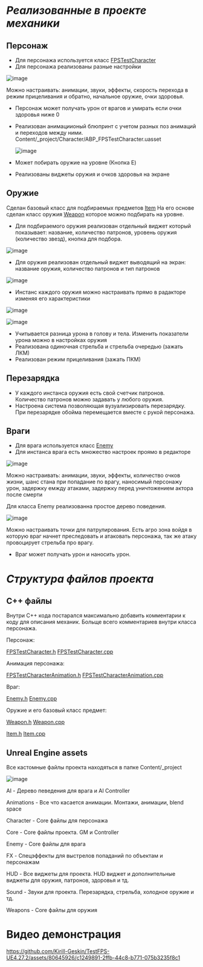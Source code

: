 
# *Реализованные в проекте механики* 






## Персонаж 
- Для персонажа используется класс [FPSTestCharacter](https://github.com/Kirill-Geskin/TestFPS-UE4.27.2/blob/main/Source/FPSTest/FPSTestCharacter.h)
- Для персонажа реализованы разные настройки
  
![image](https://github.com/Kirill-Geskin/TestFPS-UE4.27.2/assets/80645926/80fca040-36dc-4c46-a9c5-57c93eed304b)

Можно настраивать: анимации, звуки, эффекты, скорость перехода в режим прицеливания и обратно, начальное оружие, очки здоровья.

- Персонаж может получать урон от врагов и умирать если очки здоровья ниже 0
- Реализован анимациионый блюпринт с учетом разных поз анимаций и переходов между ними. Content/_project/Character/ABP_FPSTestCharacter.uasset

  ![image](https://github.com/Kirill-Geskin/TestFPS-UE4.27.2/assets/80645926/6a8361d9-e9d7-4920-9e2a-d2f1d92935cf)
- Может побирать оружие на уровне (Кнопка E)
- Реализованы виджеты оружия и очков здоровья на экране 

## Оружие
Сделан базовый класс для подбираемых предметов [Item](https://github.com/Kirill-Geskin/TestFPS-UE4.27.2/blob/main/Source/FPSTest/Item.h) На его основе сделан класс оружия [Weapon](https://github.com/Kirill-Geskin/TestFPS-UE4.27.2/blob/main/Source/FPSTest/Weapon.h) которое можно подбирать на уровне. 

- Для подбираемого оружия реализован отдельный виджет который показывает: название, количество патронов, уровень оружия (количество звезд), кнопка для подбора. 

![image](https://github.com/Kirill-Geskin/TestFPS-UE4.27.2/assets/80645926/9d7caf8e-ff08-417c-a7e2-3869c1da4b13)

- Для оружия реализован отдельный виджет выводящий на экран: название оружия, количество патронов и тип патронов

![image](https://github.com/Kirill-Geskin/TestFPS-UE4.27.2/assets/80645926/4ef62dbd-2e45-469d-983f-fa0afa10b819)

- Инстанс каждого оружия можно настраивать прямо в радакторе изменяя его характеристики

![image](https://github.com/Kirill-Geskin/TestFPS-UE4.27.2/assets/80645926/e58e1698-ac9f-4bbe-bebb-1571f0769da7)

![image](https://github.com/Kirill-Geskin/TestFPS-UE4.27.2/assets/80645926/2bd180f9-74e7-4fb4-99bc-45c05b1c67e9)

- Учитывается разница урона в голову и тела. Изменить показатели урона можно в настройках оружия
- Реализована одиночная стрельба и стрельба очередью (зажать ЛКМ)
- Реализован режим прицеливания (зажать ПКМ) 

## Перезарядка

- У каждого инстанса оружия есть свой счетчик патронов. Количество патронов можно задавать у любого оружия. 
- Настроена система позволяющая вузуализировать перезарядку. При перезарядке обойма перемещается вместе с рукой персонажа.
 
## Враги 

- Для врага используется класс [Enemy](https://github.com/Kirill-Geskin/TestFPS-UE4.27.2/blob/main/Source/FPSTest/Enemy.h)
- Для инстанса врага есть множество настроек проямо в редакторе

![image](https://github.com/Kirill-Geskin/TestFPS-UE4.27.2/assets/80645926/f506c77e-28d9-4918-8c07-a13a1ca27bb0)

Можно настраивать: анимации, звуки, эффекты, количество очков жизни, шанс стана при попадание по врагу, наносимый персонажу урон, задержку емжду атаками, задержку перед уничтожением актора после смерти

Для класса Enemy реализованна простое дерево поведения. 

![image](https://github.com/Kirill-Geskin/TestFPS-UE4.27.2/assets/80645926/326b4a13-5f4e-4a7f-b3db-ebabc9f28cea)

Можно настраивать точки для патрулирования. Есть агро зона войдя в которую враг начнет преследовать и атаковать персонажа, так же атаку провоцирует стрельба про врагу. 
- Враг может получать урон и наносить урон.

# *Структура файлов проекта*

## C++ файлы 

Внутри С++ кода постарался максимально добавить комментарии к коду для описания механик. Больще всего комментариев внутри класса персонажа.

Персонаж:

[FPSTestCharacter.h](https://github.com/Kirill-Geskin/TestFPS-UE4.27.2/blob/main/Source/FPSTest/FPSTestCharacter.h)
[FPSTestCharacter.cpp](https://github.com/Kirill-Geskin/TestFPS-UE4.27.2/blob/main/Source/FPSTest/FPSTestCharacter.cpp)

Анимация персонажа:

[FPSTestCharacterAnimation.h](https://github.com/Kirill-Geskin/TestFPS-UE4.27.2/blob/main/Source/FPSTest/FPSTestCharacterAnimation.h)
[FPSTestCharacterAnimation.cpp](https://github.com/Kirill-Geskin/TestFPS-UE4.27.2/blob/main/Source/FPSTest/FPSTestCharacterAnimation.cpp)

Враг:

[Enemy.h](https://github.com/Kirill-Geskin/TestFPS-UE4.27.2/blob/main/Source/FPSTest/Enemy.h)
[Enemy.cpp](https://github.com/Kirill-Geskin/TestFPS-UE4.27.2/blob/main/Source/FPSTest/Enemy.cpp)

Оружие и его базовый класс предмет: 

[Weapon.h](https://github.com/Kirill-Geskin/TestFPS-UE4.27.2/blob/main/Source/FPSTest/Weapon.h)
[Weapon.cpp](https://github.com/Kirill-Geskin/TestFPS-UE4.27.2/blob/main/Source/FPSTest/Weapon.cpp)

[Item.h](https://github.com/Kirill-Geskin/TestFPS-UE4.27.2/blob/main/Source/FPSTest/Item.h)
[Item.cpp](https://github.com/Kirill-Geskin/TestFPS-UE4.27.2/blob/main/Source/FPSTest/Item.cpp)

## Unreal Engine assets 

Все кастомные файлы проекта находяться в папке Content/_project

![image](https://github.com/Kirill-Geskin/TestFPS-UE4.27.2/assets/80645926/ca98d731-c3b9-4c32-b79a-68e70c48c5f0)

AI - Дерево певедения для врага и AI Controller

Animations - Все что касается анимации. Монтажи, анимации, blend space 

Character - Core файлы для персонажа 

Core - Core файлы проекта. GM и Controller 

Enemy -  Core файлы для врага

FX - Спецэффекты для выстрелов попаданий по объектам и персонажам

HUD - Все виджеты для проекта. HUD виджет и дополнительные виджеты для оружия, патронов, здоровья и тд. 

Sound - Звуки для проекта. Перезарядка, стрельба, холодное оружие и тд. 

Weapons - Core файлы для оружия

# Видео демонстрация 

https://github.com/Kirill-Geskin/TestFPS-UE4.27.2/assets/80645926/c1249891-2ffb-44c8-b771-075b3235f8c1

